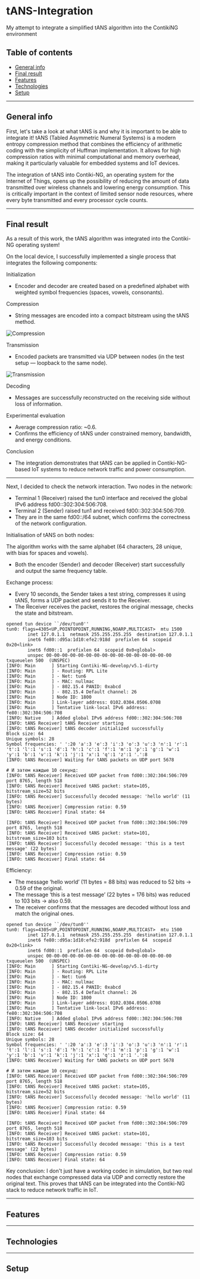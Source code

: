# tANS-Integration
My attempt to integrate a simplified tANS algorithm into the ContikiNG environment

## Table of contents
* [General info](#general-info)  
* [Final result](#final-result)  
* [Features](#features)  
* [Technologies](#technologies)  
* [Setup](#setup)  

---

## General info  
First, let's take a look at what tANS is and why it is important to be able to integrate it!
tANS (Tabled Asymmetric Numeral Systems) is a modern entropy compression method that combines the efficiency of arithmetic coding with the simplicity of Huffman implementation. It allows for high compression ratios with minimal computational and memory overhead, making it particularly valuable for embedded systems and IoT devices.

The integration of tANS into Contiki-NG, an operating system for the Internet of Things, opens up the possibility of reducing the amount of data transmitted over wireless channels and lowering energy consumption. This is critically important in the context of limited sensor node resources, where every byte transmitted and every processor cycle counts.

---

## Final result  
As a result of this work, the tANS algorithm was integrated into the Contiki-NG operating system!

On the local device, I successfully implemented a single process that integrates the following components:

Initialization
 - Encoder and decoder are created based on a predefined alphabet with weighted symbol frequencies (spaces, vowels, consonants).

Compression
 - String messages are encoded into a compact bitstream using the tANS method.

![Compression](./photo/photo2.png)

Transmission
 - Encoded packets are transmitted via UDP between nodes (in the test setup — loopback to the same node).
   
![Transmission](./photo/photo2.png)

Decoding
 - Messages are successfully reconstructed on the receiving side without loss of information.

Experimental evaluation
 - Average compression ratio: ~0.6.
 - Confirms the efficiency of tANS under constrained memory, bandwidth, and energy conditions.

Conclusion
- The integration demonstrates that tANS can be applied in Contiki-NG-based IoT systems to reduce network traffic and power consumption.

---

Next, I decided to check the network interaction.
Two nodes in the network:

 - Terminal 1 (Receiver) raised the tun0 interface and received the global IPv6 address fd00::302:304:506:708.
 - Terminal 2 (Sender) raised tun1 and received fd00::302:304:506:709.
 - They are in the same fd00::/64 subnet, which confirms the correctness of the network configuration.

Initialisation of tANS on both nodes:

The algorithm works with the same alphabet (64 characters, 28 unique, with bias for spaces and vowels).
 - Both the encoder (Sender) and decoder (Receiver) start successfully and output the same frequency table.

Exchange process:

 - Every 10 seconds, the Sender takes a test string, compresses it using tANS, forms a UDP packet and sends it to the Receiver.
 - The Receiver receives the packet, restores the original message, checks the state and bitstream.

```
opened tun device ``/dev/tun0''
tun0: flags=4305<UP,POINTOPOINT,RUNNING,NOARP,MULTICAST>  mtu 1500
        inet 127.0.1.1  netmask 255.255.255.255  destination 127.0.1.1
        inet6 fe80::d95a:1d10:efe2:918d  prefixlen 64  scopeid 0x20<link>
        inet6 fd00::1  prefixlen 64  scopeid 0x0<global>
        unspec 00-00-00-00-00-00-00-00-00-00-00-00-00-00-00-00  txqueuelen 500  (UNSPEC)
[INFO: Main      ] Starting Contiki-NG-develop/v5.1-dirty
[INFO: Main      ] - Routing: RPL Lite
[INFO: Main      ] - Net: tun6
[INFO: Main      ] - MAC: nullmac
[INFO: Main      ] - 802.15.4 PANID: 0xabcd
[INFO: Main      ] - 802.15.4 Default channel: 26
[INFO: Main      ] Node ID: 1800
[INFO: Main      ] Link-layer address: 0102.0304.0506.0708
[INFO: Main      ] Tentative link-local IPv6 address: fe80::302:304:506:708
[INFO: Native    ] Added global IPv6 address fd00::302:304:506:708
[INFO: tANS Receiver] tANS Receiver starting
[INFO: tANS Receiver] tANS decoder initialized successfully
Block size: 64
Unique symbols: 28
Symbol frequencies: ' ':20 'a':3 'e':3 'i':3 'o':3 'u':3 'n':1 'r':1 't':1 'l':1 's':1 'd':1 'h':1 'c':1 'f':1 'm':1 'p':1 'g':1 'w':1 'y':1 'b':1 'v':1 'k':1 'j':1 'x':1 'q':1 'z':1 '.':8 
[INFO: tANS Receiver] Waiting for tANS packets on UDP port 5678

# И затем каждые 10 секунд:
[INFO: tANS Receiver] Received UDP packet from fd00::302:304:506:709 port 8765, length 518
[INFO: tANS Receiver] Received tANS packet: state=105, bitstream_size=52 bits
[INFO: tANS Receiver] Successfully decoded message: 'hello world' (11 bytes)
[INFO: tANS Receiver] Compression ratio: 0.59
[INFO: tANS Receiver] Final state: 64

[INFO: tANS Receiver] Received UDP packet from fd00::302:304:506:709 port 8765, length 518
[INFO: tANS Receiver] Received tANS packet: state=101, bitstream_size=103 bits
[INFO: tANS Receiver] Successfully decoded message: 'this is a test message' (22 bytes)
[INFO: tANS Receiver] Compression ratio: 0.59
[INFO: tANS Receiver] Final state: 64
```

Efficiency:

 - The message ‘hello world’ (11 bytes = 88 bits) was reduced to 52 bits → 0.59 of the original.
 - The message ‘this is a test message’ (22 bytes = 176 bits) was reduced to 103 bits → also 0.59.
 - The receiver confirms that the messages are decoded without loss and match the original ones.

```
opened tun device ``/dev/tun0''
tun0: flags=4305<UP,POINTOPOINT,RUNNING,NOARP,MULTICAST>  mtu 1500
        inet 127.0.1.1  netmask 255.255.255.255  destination 127.0.1.1
        inet6 fe80::d95a:1d10:efe2:918d  prefixlen 64  scopeid 0x20<link>
        inet6 fd00::1  prefixlen 64  scopeid 0x0<global>
        unspec 00-00-00-00-00-00-00-00-00-00-00-00-00-00-00-00  txqueuelen 500  (UNSPEC)
[INFO: Main      ] Starting Contiki-NG-develop/v5.1-dirty
[INFO: Main      ] - Routing: RPL Lite
[INFO: Main      ] - Net: tun6
[INFO: Main      ] - MAC: nullmac
[INFO: Main      ] - 802.15.4 PANID: 0xabcd
[INFO: Main      ] - 802.15.4 Default channel: 26
[INFO: Main      ] Node ID: 1800
[INFO: Main      ] Link-layer address: 0102.0304.0506.0708
[INFO: Main      ] Tentative link-local IPv6 address: fe80::302:304:506:708
[INFO: Native    ] Added global IPv6 address fd00::302:304:506:708
[INFO: tANS Receiver] tANS Receiver starting
[INFO: tANS Receiver] tANS decoder initialized successfully
Block size: 64
Unique symbols: 28
Symbol frequencies: ' ':20 'a':3 'e':3 'i':3 'o':3 'u':3 'n':1 'r':1 't':1 'l':1 's':1 'd':1 'h':1 'c':1 'f':1 'm':1 'p':1 'g':1 'w':1 'y':1 'b':1 'v':1 'k':1 'j':1 'x':1 'q':1 'z':1 '.':8 
[INFO: tANS Receiver] Waiting for tANS packets on UDP port 5678

# И затем каждые 10 секунд:
[INFO: tANS Receiver] Received UDP packet from fd00::302:304:506:709 port 8765, length 518
[INFO: tANS Receiver] Received tANS packet: state=105, bitstream_size=52 bits
[INFO: tANS Receiver] Successfully decoded message: 'hello world' (11 bytes)
[INFO: tANS Receiver] Compression ratio: 0.59
[INFO: tANS Receiver] Final state: 64

[INFO: tANS Receiver] Received UDP packet from fd00::302:304:506:709 port 8765, length 518
[INFO: tANS Receiver] Received tANS packet: state=101, bitstream_size=103 bits
[INFO: tANS Receiver] Successfully decoded message: 'this is a test message' (22 bytes)
[INFO: tANS Receiver] Compression ratio: 0.59
[INFO: tANS Receiver] Final state: 64
```

Key conclusion:
I don't just have a working codec in simulation, but two real nodes that exchange compressed data via UDP and correctly restore the original text. This proves that tANS can be integrated into the Contiki-NG stack to reduce network traffic in IoT.

---

## Features  


---

## Technologies  


---

## Setup  

